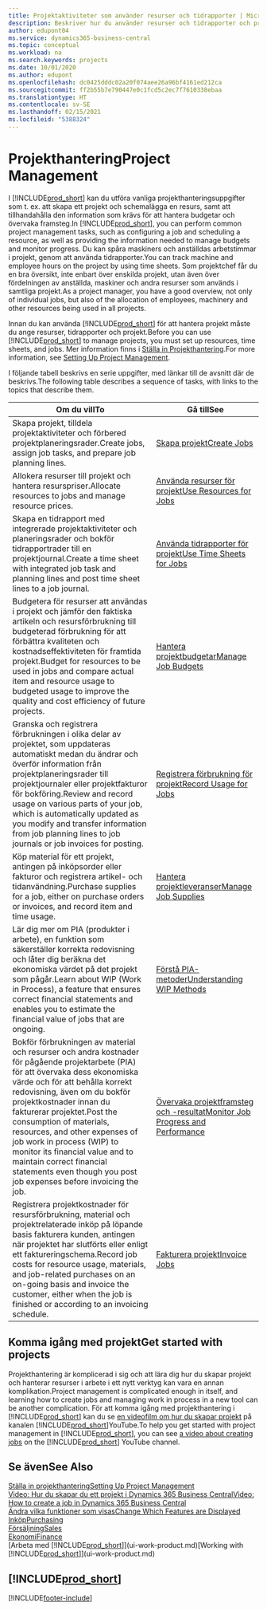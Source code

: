 ```yaml
---
title: Projektaktiviteter som använder resurser och tidrapporter | Microsoft Docs
description: Beskriver hur du använder resurser och tidrapporter och projekt för att hantera projekt.
author: edupont04
ms.service: dynamics365-business-central
ms.topic: conceptual
ms.workload: na
ms.search.keywords: projects
ms.date: 10/01/2020
ms.author: edupont
ms.openlocfilehash: dc0425dddc02a20f074aee26a96bf4161ed212ca
ms.sourcegitcommit: ff2b55b7e790447e0c1fcd5c2ec7f7610338ebaa
ms.translationtype: HT
ms.contentlocale: sv-SE
ms.lasthandoff: 02/15/2021
ms.locfileid: "5388324"
---
```

# <a name="project-management"></a><span data-ttu-id="eefe8-103">Projekthantering</span><span class="sxs-lookup"><span data-stu-id="eefe8-103">Project Management</span></span>
<span data-ttu-id="eefe8-104">I [!INCLUDE[prod_short](includes/prod_short.md)] kan du utföra vanliga projekthanteringsuppgifter som t. ex. att skapa ett projekt och schemalägga en resurs, samt att tillhandahålla den information som krävs för att hantera budgetar och övervaka framsteg.</span><span class="sxs-lookup"><span data-stu-id="eefe8-104">In [!INCLUDE[prod_short](includes/prod_short.md)], you can perform common project management tasks, such as configuring a job and scheduling a resource, as well as providing the information needed to manage budgets and monitor progress.</span></span> <span data-ttu-id="eefe8-105">Du kan spåra maskiners och anställdas arbetstimmar i projekt, genom att använda tidrapporter.</span><span class="sxs-lookup"><span data-stu-id="eefe8-105">You can track machine and employee hours on the project by using time sheets.</span></span> <span data-ttu-id="eefe8-106">Som projektchef får du en bra översikt, inte enbart över enskilda projekt, utan även över fördelningen av anställda, maskiner och andra resurser som används i samtliga projekt.</span><span class="sxs-lookup"><span data-stu-id="eefe8-106">As a project manager, you have a good overview, not only of individual jobs, but also of the allocation of employees, machinery and other resources being used in all projects.</span></span>

<span data-ttu-id="eefe8-107">Innan du kan använda [!INCLUDE[prod_short](includes/prod_short.md)] för att hantera projekt måste du ange resurser, tidrapporter och projekt.</span><span class="sxs-lookup"><span data-stu-id="eefe8-107">Before you can use [!INCLUDE[prod_short](includes/prod_short.md)] to manage projects, you must set up resources, time sheets, and jobs.</span></span> <span data-ttu-id="eefe8-108">Mer information finns i [Ställa in Projekthantering](projects-setup-projects.md).</span><span class="sxs-lookup"><span data-stu-id="eefe8-108">For more information, see [Setting Up Project Management](projects-setup-projects.md).</span></span>  

<span data-ttu-id="eefe8-109">I följande tabell beskrivs en serie uppgifter, med länkar till de avsnitt där de beskrivs.</span><span class="sxs-lookup"><span data-stu-id="eefe8-109">The following table describes a sequence of tasks, with links to the topics that describe them.</span></span>

| <span data-ttu-id="eefe8-110">Om du vill</span><span class="sxs-lookup"><span data-stu-id="eefe8-110">To</span></span> | <span data-ttu-id="eefe8-111">Gå till</span><span class="sxs-lookup"><span data-stu-id="eefe8-111">See</span></span> |
| --- | --- |
| <span data-ttu-id="eefe8-112">Skapa projekt, tilldela projektaktiviteter och förbered projektplaneringsrader.</span><span class="sxs-lookup"><span data-stu-id="eefe8-112">Create jobs, assign job tasks, and prepare job planning lines.</span></span> |[<span data-ttu-id="eefe8-113">Skapa projekt</span><span class="sxs-lookup"><span data-stu-id="eefe8-113">Create Jobs</span></span>](projects-how-create-jobs.md) |
| <span data-ttu-id="eefe8-114">Allokera resurser till projekt och hantera resurspriser.</span><span class="sxs-lookup"><span data-stu-id="eefe8-114">Allocate resources to jobs and manage resource prices.</span></span> |[<span data-ttu-id="eefe8-115">Använda resurser för projekt</span><span class="sxs-lookup"><span data-stu-id="eefe8-115">Use Resources for Jobs</span></span>](projects-how-use-resources.md) |
| <span data-ttu-id="eefe8-116">Skapa en tidrapport med integrerade projektaktiviteter och planeringsrader och bokför tidrapportrader till en projektjournal.</span><span class="sxs-lookup"><span data-stu-id="eefe8-116">Create a time sheet with integrated job task and planning lines and post time sheet lines to a job journal.</span></span> |[<span data-ttu-id="eefe8-117">Använda tidrapporter för projekt</span><span class="sxs-lookup"><span data-stu-id="eefe8-117">Use Time Sheets for Jobs</span></span>](projects-how-use-time-sheets.md) |
| <span data-ttu-id="eefe8-118">Budgetera för resurser att användas i projekt och jämför den faktiska artikeln och resursförbrukning till budgeterad förbrukning för att förbättra kvaliteten och kostnadseffektiviteten för framtida projekt.</span><span class="sxs-lookup"><span data-stu-id="eefe8-118">Budget for resources to be used in jobs and compare actual item and resource usage to budgeted usage to improve the quality and cost efficiency of future projects.</span></span> |[<span data-ttu-id="eefe8-119">Hantera projektbudgetar</span><span class="sxs-lookup"><span data-stu-id="eefe8-119">Manage Job Budgets</span></span>](projects-how-manage-budgets.md) |
| <span data-ttu-id="eefe8-120">Granska och registrera förbrukningen i olika delar av projektet, som uppdateras automatiskt medan du ändrar och överför information från projektplaneringsrader till projektjournaler eller projektfakturor för bokföring.</span><span class="sxs-lookup"><span data-stu-id="eefe8-120">Review and record usage on various parts of your job, which is automatically updated as you modify and transfer information from job planning lines to job journals or job invoices for posting.</span></span> |[<span data-ttu-id="eefe8-121">Registrera förbrukning för projekt</span><span class="sxs-lookup"><span data-stu-id="eefe8-121">Record Usage for Jobs</span></span>](projects-how-record-job-usage.md) |
| <span data-ttu-id="eefe8-122">Köp material för ett projekt, antingen på inköpsorder eller fakturor och registrera artikel- och tidanvändning.</span><span class="sxs-lookup"><span data-stu-id="eefe8-122">Purchase supplies for a job, either on purchase orders or invoices, and record item and time usage.</span></span> |[<span data-ttu-id="eefe8-123">Hantera projektleveranser</span><span class="sxs-lookup"><span data-stu-id="eefe8-123">Manage Job Supplies</span></span>](projects-how-manage-project-supplies.md) |
| <span data-ttu-id="eefe8-124">Lär dig mer om PIA (produkter i arbete), en funktion som säkerställer korrekta redovisning och låter dig beräkna det ekonomiska värdet på det projekt som pågår.</span><span class="sxs-lookup"><span data-stu-id="eefe8-124">Learn about WIP (Work in Process), a feature that ensures correct financial statements and enables you to estimate the financial value of jobs that are ongoing.</span></span> |[<span data-ttu-id="eefe8-125">Förstå PIA-metoder</span><span class="sxs-lookup"><span data-stu-id="eefe8-125">Understanding WIP Methods</span></span>](projects-understanding-wip.md) |
| <span data-ttu-id="eefe8-126">Bokför förbrukningen av material och resurser och andra kostnader för pågående projektarbete (PIA) för att övervaka dess ekonomiska värde och för att behålla korrekt redovisning, även om du bokför projektkostnader innan du fakturerar projektet.</span><span class="sxs-lookup"><span data-stu-id="eefe8-126">Post the consumption of materials, resources, and other expenses of job work in process (WIP) to monitor its financial value and to maintain correct financial statements even though you post job expenses before invoicing the job.</span></span> |[<span data-ttu-id="eefe8-127">Övervaka projektframsteg och -resultat</span><span class="sxs-lookup"><span data-stu-id="eefe8-127">Monitor Job Progress and Performance</span></span>](projects-how-monitor-progress-performance.md) |
| <span data-ttu-id="eefe8-128">Registrera projektkostnader för resursförbrukning, material och projektrelaterade inköp på löpande basis fakturera kunden, antingen när projektet har slutförts eller enligt ett faktureringschema.</span><span class="sxs-lookup"><span data-stu-id="eefe8-128">Record job costs for resource usage, materials, and job-related purchases on an on-going basis and invoice the customer, either when the job is finished or according to an invoicing schedule.</span></span> |[<span data-ttu-id="eefe8-129">Fakturera projekt</span><span class="sxs-lookup"><span data-stu-id="eefe8-129">Invoice Jobs</span></span>](projects-how-invoice-jobs.md) |

## <a name="get-started-with-projects"></a><span data-ttu-id="eefe8-130">Komma igång med projekt</span><span class="sxs-lookup"><span data-stu-id="eefe8-130">Get started with projects</span></span>

<span data-ttu-id="eefe8-131">Projekthantering är komplicerad i sig och att lära dig hur du skapar projekt och hanterar resurser i arbete i ett nytt verktyg kan vara en annan komplikation.</span><span class="sxs-lookup"><span data-stu-id="eefe8-131">Project management is complicated enough in itself, and learning how to create jobs and managing work in process in a new tool can be another complication.</span></span> <span data-ttu-id="eefe8-132">För att komma igång med projekthantering i [!INCLUDE[prod_short](includes/prod_short.md)] kan du se [en videofilm om hur du skapar projekt](https://www.youtube.com/watch?v=VqaPWr7BWmw) på kanalen [!INCLUDE[prod_short](includes/prod_short.md)]YouTube.</span><span class="sxs-lookup"><span data-stu-id="eefe8-132">To help you get started with project management in [!INCLUDE[prod_short](includes/prod_short.md)], you can see [a video about creating jobs](https://www.youtube.com/watch?v=VqaPWr7BWmw) on the [!INCLUDE[prod_short](includes/prod_short.md)] YouTube channel.</span></span>  

## <a name="see-also"></a><span data-ttu-id="eefe8-133">Se även</span><span class="sxs-lookup"><span data-stu-id="eefe8-133">See Also</span></span>

[<span data-ttu-id="eefe8-134">Ställa in projekthantering</span><span class="sxs-lookup"><span data-stu-id="eefe8-134">Setting Up Project Management</span></span>](projects-setup-projects.md)  
[<span data-ttu-id="eefe8-135">Video: Hur du skapar du ett projekt i Dynamics 365 Business Central</span><span class="sxs-lookup"><span data-stu-id="eefe8-135">Video: How to create a job in Dynamics 365 Business Central</span></span>](https://www.youtube.com/watch?v=VqaPWr7BWmw)  
[<span data-ttu-id="eefe8-136">Ändra vilka funktioner som visas</span><span class="sxs-lookup"><span data-stu-id="eefe8-136">Change Which Features are Displayed</span></span>](ui-experiences.md)  
[<span data-ttu-id="eefe8-137">Inköp</span><span class="sxs-lookup"><span data-stu-id="eefe8-137">Purchasing</span></span>](purchasing-manage-purchasing.md)  
[<span data-ttu-id="eefe8-138">Försäljning</span><span class="sxs-lookup"><span data-stu-id="eefe8-138">Sales</span></span>](sales-manage-sales.md)  
[<span data-ttu-id="eefe8-139">Ekonomi</span><span class="sxs-lookup"><span data-stu-id="eefe8-139">Finance</span></span>](finance.md)  
<span data-ttu-id="eefe8-140">[Arbeta med [!INCLUDE[prod_short](includes/prod_short.md)]](ui-work-product.md)</span><span class="sxs-lookup"><span data-stu-id="eefe8-140">[Working with [!INCLUDE[prod_short](includes/prod_short.md)]](ui-work-product.md)</span></span>  

## [!INCLUDE[prod_short](includes/free_trial_md.md)]  


[!INCLUDE[footer-include](includes/footer-banner.md)]